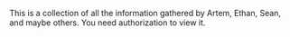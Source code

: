 This is a collection of all the information gathered by Artem, Ethan, Sean, and maybe others. You need authorization to view it.
